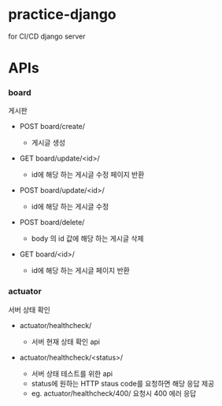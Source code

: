 # practice-django

for CI/CD django server

# APIs


### board

게시판

* POST board/create/ 
  * 게시글 생성


* GET board/update/\<id>/
  * id에 해당 하는 게시글 수정 페이지 반환


* POST board/update/\<id>/
  * id에 해당 하는 게시글 수정


* POST board/delete/
  * body 의 id 값에 해당 하는 게시글 삭제


* GET board/\<id>/
  * id에 해당 하는 게시글 페이지 반환



### actuator

서버 상태 확인

* actuator/healthcheck/
  * 서버 현재 상태 확인 api


* actuator/healthcheck/\<status>/
  * 서버 상태 테스트를 위한 api
  * status에 원하는 HTTP staus code를 요청하면 해당 응답 제공
  * eg. actuator/healthcheck/400/ 요청시 400 에러 응답